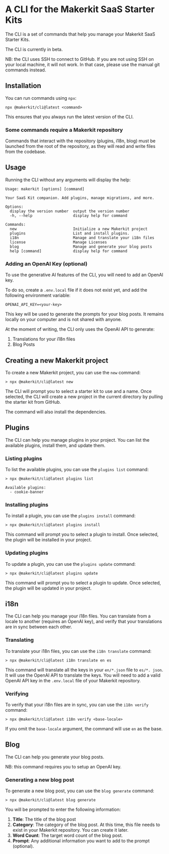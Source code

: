 # A CLI for the Makerkit SaaS Starter Kits

The CLI is a set of commands that help you manage your Makerkit SaaS Starter Kits.

The CLI is currently in beta.

NB: the CLI uses SSH to connect to GitHub. If you are not using SSH on your local machine, it will not work. In that case, please use the manual git commands instead.

## Installation

You can run commands using `npx`:

```
npx @makerkit/cli@latest <command>
```

This ensures that you always run the latest version of the CLI.

### Some commands require a Makerkit repository

Commands that interact with the repository (plugins, i18n, blog) must be 
launched from the root of the repository, as they will read and write files 
from the codebase.

## Usage

Running the CLI without any arguments will display the help:

```
Usage: makerkit [options] [command]

Your SaaS Kit companion. Add plugins, manage migrations, and more.

Options:
  display the version number  output the version number
  -h, --help                  display help for command

Commands:
  new                         Initialize a new Makerkit project
  plugins                     List and install plugins.
  i18n                        Manage and translate your i18n files
  license                     Manage Licenses
  blog                        Manage and generate your blog posts
  help [command]              display help for command
```

### Adding an OpenAI Key (optional)

To use the generative AI features of the CLI, you will need to add an OpenAI 
key. 

To do so, create a `.env.local` file if it does not exist yet, and add the
following environment variable:

```
OPENAI_API_KEY=<your-key>
```

This key will be used to generate the prompts for your blog posts. It
remains locally on your computer and is not shared with anyone.

At the moment of writing, the CLI only uses the OpenAI API to generate:
1. Translations for your i18n files
2. Blog Posts

## Creating a new Makerkit project

To create a new Makerkit project, you can use the `new` command:

```
> npx @makerkit/cli@latest new
```

The CLI will prompt you to select a starter kit to use and a name. Once 
selected, the CLI will create a new project in the current directory by 
pulling the starter kit from GitHub.

The command will also install the dependencies.

## Plugins

The CLI can help you manage plugins in your project. You can list the available plugins, install them, and update them.

### Listing plugins

To list the available plugins, you can use the `plugins list` command:

```
> npx @makerkit/cli@latest plugins list

Available plugins:
  - cookie-banner
```

### Installing plugins

To install a plugin, you can use the `plugins install` command:

```
> npx @makerkit/cli@latest plugins install
```

This command will prompt you to select a plugin to install. Once selected, the plugin will be installed in your project.

### Updating plugins

To update a plugin, you can use the `plugins update` command:

```
> npx @makerkit/cli@latest plugins update
```

This command will prompt you to select a plugin to update. Once selected, the plugin will be updated in your project.

## i18n

The CLI can help you manage your i18n files. You can translate from a locale 
to another (requires an OpenAI key), and verify that your translations are 
in sync between each other.

### Translating

To translate your i18n files, you can use the `i18n translate` command:

```
> npx @makerkit/cli@latest i18n translate en es
```

This command will translate all the keys in your `en/*.json` file to `es/*.
json`. It will use the OpenAI API to translate the keys. You will need to 
add a valid OpenAI API key in the `.env.local` file of your Makerkit repository.

### Verifying

To verify that your i18n files are in sync, you can use the `i18n verify` command:

```
> npx @makerkit/cli@latest i18n verify <base-locale>
```

If you omit the `base-locale` argument, the command will use `en` as the base.

## Blog

The CLI can help you generate your blog posts. 

NB: this command requires you to setup an OpenAI key.

### Generating a new blog post

To generate a new blog post, you can use the `blog generate` command:

```
> npx @makerkit/cli@latest blog generate
```

You will be prompted to enter the following information:
1. **Title**: The title of the blog post
2. **Category**: The category of the blog post. At this time, this file 
   needs to exist in 
   your Makerkit repository. You can create it later.
3. **Word Count**: The target word count of the blog post.
4. **Prompt**: Any additional information you want to add to the prompt 
   (optional).